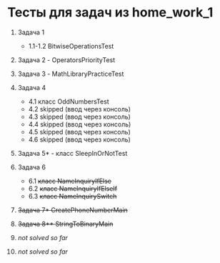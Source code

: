 # Тесты для задач из home_work_1

1. Задача 1
    - 1.1-1.2 BitwiseOperationsTest

2. Задача 2 - OperatorsPriorityTest
3. Задача 3 - MathLibraryPracticeTest
4. Задача 4
   - 4.1 класс OddNumbersTest
   - 4.2 skipped (ввод через консоль)
   - 4.3 skipped (ввод через консоль)
   - 4.4 skipped (ввод через консоль)
   - 4.5 skipped (ввод через консоль)
   - 4.6 skipped (ввод через консоль)
5. Задача 5* - класс SleepInOrNotTest
6. Задача 6
   - 6.1 ~~класс NameInquiryIfElse~~
   - 6.2 ~~класс NameInquiryIfElseIf~~
   - 6.3 ~~класс NameInquirySwitch~~
7. ~~Задача 7* CreatePhoneNumberMain~~
8. ~~Задача 8** StringToBinaryMain~~
9. *not solved so far*
10. *not solved so far*